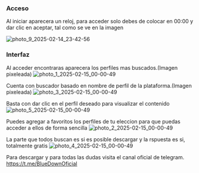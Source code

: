 ### Acceso ###
Al iniciar aparecera un reloj, para acceder solo debes de colocar en 00:00 y dar clic en aceptar, tal como se ve en la imagen

![photo_9_2025-02-14_23-42-56](https://github.com/user-attachments/assets/302d6fab-eb2c-4685-9c08-a512f87ed7e1)

### Interfaz ###
Al acceder encontraras aparecera los perfiles mas buscados.(Imagen pixeleada)
![photo_1_2025-02-15_00-00-49](https://github.com/user-attachments/assets/6cdc9118-bf54-4c60-b078-37be70df66c5)

Cuenta con buscador basado en nombre de perfil de la plataforma.(Imagen pixeleada)
![photo_3_2025-02-15_00-00-49](https://github.com/user-attachments/assets/363429f5-e76d-41cd-9739-9c3e0bc62046)

Basta con dar clic en el perfil deseado para visualizar el contenido
![photo_5_2025-02-15_00-00-49](https://github.com/user-attachments/assets/ef0a638f-8cde-4e67-95e7-983d803609ed)

Puedes agregar a favoritos los perfiles de tu eleccion para que puedas acceder a ellos de forma sencilla 
![photo_2_2025-02-15_00-00-49](https://github.com/user-attachments/assets/38668e3c-057a-469a-9e90-97bec221f478)

La parte que todos buscan es si es posible descargar y la rspuesta es si, totalmente gratis
![photo_4_2025-02-15_00-00-49](https://github.com/user-attachments/assets/7c8ba541-56c4-43f1-b6fd-9b05c76d00c1)

Para descargar y para todas las dudas visita el canal oficial de telegram.
https://t.me/BlueDownOficial


